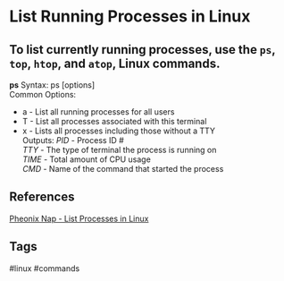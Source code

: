 # List Running Processes in Linux

To list currently running processes, use the `ps`, `top`, `htop`, and `atop`, Linux commands.  
---
**ps**
Syntax: ps [options]  
Common Options:
* a - List all running processes for all users  
* T - List all processes associated with this terminal  
* x - Lists all processes including those without a TTY  
Outputs:
*PID* - Process ID #  
*TTY* - The type of terminal the process is running on  
*TIME* - Total amount of CPU usage  
*CMD* - Name of the command that started the process  


## References
[Pheonix Nap - List Processes in Linux](https://phoenixnap.com/kb/list-processes-linux)  
## Tags
#linux #commands
